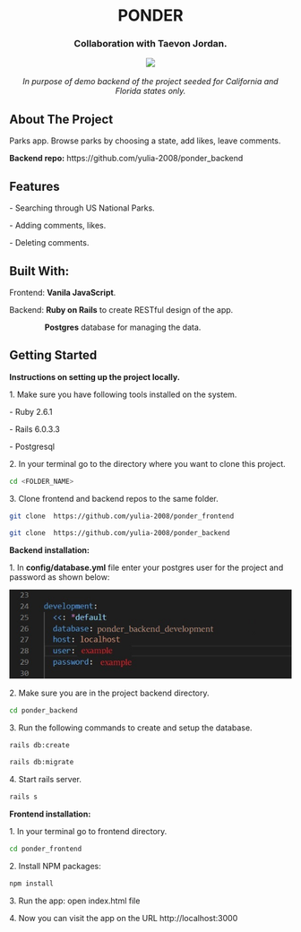 

<h1 align="center">PONDER</h1>
<h3 align="center">Collaboration with Taevon Jordan.</h3>
<div align="center">
<img src="./ponder-demo.gif"></img>
<p><i>In purpose of demo backend of the project seeded for California and Florida states only.</i> </p>
</div>
<h2>About The Project</h2>
<p> Parks app. Browse parks by choosing a state, add likes, leave comments.</p> 
<p><b>Backend repo:</b> https://github.com/yulia-2008/ponder_backend</p> 

<h2>Features</h2>
<p>- Searching through US National Parks.</p>
<p>- Adding comments, likes.</p>
<p>- Deleting comments.</p>

<h2>Built With:</h2>
  <p> Frontend: <b>Vanila JavaScript</b>. </p>
  <p> Backend: <b>Ruby on Rails</b> to create RESTful design of the app.</p>
  <p> &nbsp; &nbsp; &nbsp; &nbsp; &nbsp; &nbsp; &nbsp; &nbsp; <b>Postgres</b> database for managing the data.</p>
  
<h2>Getting Started</h2>
<p><b>Instructions on setting up the project locally.</b> </p>
<p> 1. Make sure you have following tools installed on the system.</p>
<p>- Ruby 2.6.1 </p>
<p>- Rails 6.0.3.3 </p>
<p>- Postgresql </p>
<p> 2. In your terminal go to the directory where you want to clone this project.</p>

```sh
cd <FOLDER_NAME>
```

<p> 3.  Clone frontend and backend repos to the same folder.</p>

```sh
git clone  https://github.com/yulia-2008/ponder_frontend
```

```sh
git clone  https://github.com/yulia-2008/ponder_backend
```
<p> <b>Backend installation: </b> </p>

<p> 1. In <b>config/database.yml</b> file enter your postgres user for the project and password as shown below:</p>
 <div align="center">
 <img src="./database_example.jpg"></img>
 </div>
 
 <p> 2. Make sure you are in the project backend directory. </p>
      
```sh
cd ponder_backend
```
 
 <p> 3. Run the following commands to create and setup the database. </p>
     
```sh
rails db:create
```
     
```sh
rails db:migrate
``` 
 <p> 4. Start rails server.</p>

```sh
rails s
```
<p> <b>Frontend installation: </b></p>
 <p> 1. In your terminal go to frontend directory.</p>
 
```sh
cd ponder_frontend
```

 <p> 2. Install NPM packages:</p>
 
```sh
npm install
```

 <p> 3. Run the app: open index.html file</p>

<p> 4. Now you can visit the app on the URL http://localhost:3000 </p>





